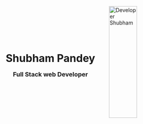 <div style="display:flex; justify-content: space-evenly; align-items: center; ">
    <div style="line-height: 20px;">
        <h1 align="center">Shubham Pandey</h1>
        <h3 align="center">Full Stack web Developer</h3>
    </div>
    <div>
        <img 
  width="70%"
  height="300px" margin:"auto"  src="https://www.wingstechsolutions.com/wp-content/uploads/2022/03/full-stack-development.gif" alt="Developer Shubham">
    </div>

</div>






<!---
- 👋 Hi, I’m Shubham Pandey
- 👀 I’m interested in learning new things..
- 🌱 I’m currently learning Full Stack Web Development..
- 💞️ I’m looking to collaborate on Youtube Clone..
- 📫 How to reach me ...+918707435856


Shubh596/Shubh596 is a ✨ special ✨ repository because its `README.md` (this file) appears on your GitHub profile.
You can click the Preview link to take a look at your changes.
--->
